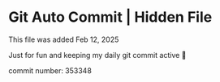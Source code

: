 # Git Auto Commit | Hidden File

This file was added Feb 12, 2025

Just for fun and keeping my daily git commit active 🤪

commit number: 353348
